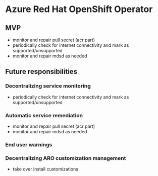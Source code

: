 # Azure Red Hat OpenShift Operator

## MVP

* monitor and repair pull secret (acr part)
* periodically check for internet connectivity and mark as supported/unsupported
* monitor and repair mdsd as needed

## Future responsibilities

### Decentralizing service monitoring

* periodically check for internet connectivity and mark as supported/unsupported

### Automatic service remediation

* monitor and repair pull secret (acr part)
* monitor and repair mdsd as needed

### End user warnings

### Decentralizing ARO customization management

* take over install customizations
